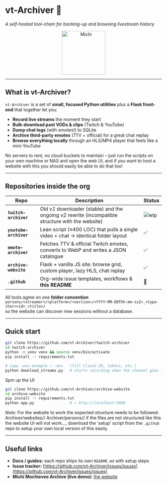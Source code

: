 # vt-Archiver 👋

*A self-hosted tool-chain for backing-up and browsing livestream history.*

<div align="center">
  <img src="https://pbs.twimg.com/profile_images/1873411258638331905/G6DBazwk_200x200.jpg" width="140" alt="Michi" />
</div>

---

## What is vt-Archiver?

`vt-Archiver` is a set of **small, focused Python utilities** plus a **Flask front-end** that together let you:

* **Record live streams** the moment they start  
* **Bulk-download past VODs & clips** (Twitch & YouTube)
* **Dump chat logs** (with emotes!) to SQLite
* **Archive third-party emotes** (7TV + official) for a great chat replay
* **Browse everything locally** through an HLS/MP4 player that feels like a mini-YouTube

No servers to rent, no cloud buckets to maintain – just run the scripts on your own machine or NAS and open the web UI, and if you want to host a website with this you should easily be able to do that too!

---

## Repositories inside the org

| Repo | Description | Status |
|------|-------------|--------|
| **`twitch-archiver`** | Old *v1* downloader (stable) and the ongoing *v2* rewrite (incompatible structure with the website) | ![wip](https://img.shields.io/badge/status-WIP-yellow) |
| **`youtube-archiver`** | Lean script (≈400 LOC) that pulls a single video + chat → identical folder layout | ✅ |
| **`emote-archiver`** | Fetches 7TV & official Twitch emotes, converts to WebP and writes a JSON catalogue | ✅ |
| **`archive-website`** | Flask + vanilla JS site: browse grid, custom player, lazy HLS, chat replay | ✅ |
| **`.github`** | Org-wide issue templates, workflows & **this README** | 🔧 |

All tools agree on one **folder convention**  
`persons/<streamer>/<platform>/<section>/<YYYY-MM-DDThh-mm-ssZ>_<type-char><id>_<title>/`  
so the website can discover new sessions without a database.

---

## Quick start

```bash
git clone https://github.com/vt-Archiver/twitch-archiver
cd twitch-archiver
python -m venv venv && source venv/bin/activate
pip install -r requirements.txt

# copy .env.example → .env   (fill Client-ID, tokens, etc.)
python download_streams.py   # starts recording when the channel goes live
````

Spin up the UI:

```bash
git clone https://github.com/vt-Archiver/archive-website
cd archive-website
pip install -r requirements.txt
python app.py                # → http://localhost:5000
```
*Note:* For the website to work the expected structure needs to be followed:
Archiver/websites/<streamer>/
Archiver/persons/<streamer>/
if the files are not structured like this the website UI will not work..., download the 'setup' script from the `.github` repo to setup your own local version of this easily.

---

## Useful links

* **Docs / guides:** each repo ships its own `README.md` with setup steps
* **Issue tracker:** [https://github.com/vt-Archiver/issues/issues](https://github.com/vt-Archiver/issues/issues)
* **Michi Mochievee Archive (live demo):** [the website](michimochievee-archive.win)
